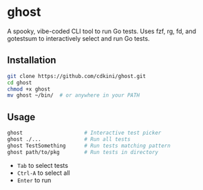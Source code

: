 # ghost
A spooky, vibe-coded CLI tool to run Go tests.
Uses fzf, rg, fd, and gotestsum to interactively select and run Go tests.

## Installation
```bash
git clone https://github.com/cdkini/ghost.git
cd ghost
chmod +x ghost
mv ghost ~/bin/  # or anywhere in your PATH
```

## Usage
```bash
ghost                    # Interactive test picker
ghost ./...              # Run all tests
ghost TestSomething      # Run tests matching pattern
ghost path/to/pkg        # Run tests in directory
```

- `Tab` to select tests
- `Ctrl-A` to select all
- `Enter` to run

